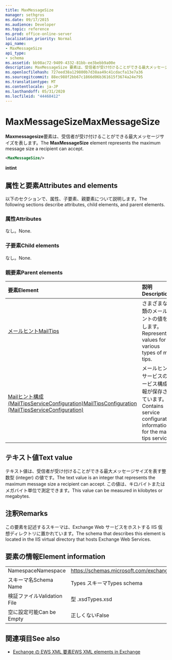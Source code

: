 ```yaml
---
title: MaxMessageSize
manager: sethgros
ms.date: 09/17/2015
ms.audience: Developer
ms.topic: reference
ms.prod: office-online-server
localization_priority: Normal
api_name:
- MaxMessageSize
api_type:
- schema
ms.assetid: bb98ac72-9409-4332-81bb-ee3bebb9a00e
description: MaxMessageSize 要素は、受信者が受け付けることができる最大メッセージサイズを表します。
ms.openlocfilehash: 727eed38a129800b7d38aa49c41cdacfa13e7a36
ms.sourcegitcommit: 88ec988f2bb67c1866d06b361615f3674a24e795
ms.translationtype: MT
ms.contentlocale: ja-JP
ms.lasthandoff: 05/31/2020
ms.locfileid: "44468412"
---
```

# <a name="maxmessagesize"></a><span data-ttu-id="12b30-103">MaxMessageSize</span><span class="sxs-lookup"><span data-stu-id="12b30-103">MaxMessageSize</span></span>

<span data-ttu-id="12b30-104">**Maxmessagesize**要素は、受信者が受け付けることができる最大メッセージサイズを表します。</span><span class="sxs-lookup"><span data-stu-id="12b30-104">The **MaxMessageSize** element represents the maximum message size a recipient can accept.</span></span> 
  
```XML
<MaxMessageSize/>
```

 <span data-ttu-id="12b30-105">**int**</span><span class="sxs-lookup"><span data-stu-id="12b30-105">**int**</span></span>
## <a name="attributes-and-elements"></a><span data-ttu-id="12b30-106">属性と要素</span><span class="sxs-lookup"><span data-stu-id="12b30-106">Attributes and elements</span></span>

<span data-ttu-id="12b30-107">以下のセクションで、属性、子要素、親要素について説明します。</span><span class="sxs-lookup"><span data-stu-id="12b30-107">The following sections describe attributes, child elements, and parent elements.</span></span>
  
### <a name="attributes"></a><span data-ttu-id="12b30-108">属性</span><span class="sxs-lookup"><span data-stu-id="12b30-108">Attributes</span></span>

<span data-ttu-id="12b30-109">なし。</span><span class="sxs-lookup"><span data-stu-id="12b30-109">None.</span></span>
  
### <a name="child-elements"></a><span data-ttu-id="12b30-110">子要素</span><span class="sxs-lookup"><span data-stu-id="12b30-110">Child elements</span></span>

<span data-ttu-id="12b30-111">なし。</span><span class="sxs-lookup"><span data-stu-id="12b30-111">None.</span></span>
  
### <a name="parent-elements"></a><span data-ttu-id="12b30-112">親要素</span><span class="sxs-lookup"><span data-stu-id="12b30-112">Parent elements</span></span>

|<span data-ttu-id="12b30-113">**要素**</span><span class="sxs-lookup"><span data-stu-id="12b30-113">**Element**</span></span>|<span data-ttu-id="12b30-114">**説明**</span><span class="sxs-lookup"><span data-stu-id="12b30-114">**Description**</span></span>|
|:-----|:-----|
|[<span data-ttu-id="12b30-115">メールヒント</span><span class="sxs-lookup"><span data-stu-id="12b30-115">MailTips</span></span>](mailtips.md) <br/> |<span data-ttu-id="12b30-116">さまざまな種類のメールヒントの値を表します。</span><span class="sxs-lookup"><span data-stu-id="12b30-116">Represents values for various types of mail tips.</span></span>  <br/> |
|[<span data-ttu-id="12b30-117">Mailヒント構成 (MailTipsServiceConfiguration)</span><span class="sxs-lookup"><span data-stu-id="12b30-117">MailTipsConfiguration (MailTipsServiceConfiguration)</span></span>](mailtipsconfiguration-mailtipsserviceconfiguration.md) <br/> |<span data-ttu-id="12b30-118">メールヒントサービスのサービス構成情報が保存されています。</span><span class="sxs-lookup"><span data-stu-id="12b30-118">Contains service configuration information for the mail tips service.</span></span>  <br/> |
   
## <a name="text-value"></a><span data-ttu-id="12b30-119">テキスト値</span><span class="sxs-lookup"><span data-stu-id="12b30-119">Text value</span></span>

<span data-ttu-id="12b30-120">テキスト値は、受信者が受け付けることができる最大メッセージサイズを表す整数型 (integer) の値です。</span><span class="sxs-lookup"><span data-stu-id="12b30-120">The text value is an integer that represents the maximum message size a recipient can accept.</span></span> <span data-ttu-id="12b30-121">この値は、キロバイトまたはメガバイト単位で測定できます。</span><span class="sxs-lookup"><span data-stu-id="12b30-121">This value can be measured in kilobytes or megabytes.</span></span>
  
## <a name="remarks"></a><span data-ttu-id="12b30-122">注釈</span><span class="sxs-lookup"><span data-stu-id="12b30-122">Remarks</span></span>

<span data-ttu-id="12b30-123">この要素を記述するスキーマは、Exchange Web サービスをホストする IIS 仮想ディレクトリに置かれています。</span><span class="sxs-lookup"><span data-stu-id="12b30-123">The schema that describes this element is located in the IIS virtual directory that hosts Exchange Web Services.</span></span>
  
## <a name="element-information"></a><span data-ttu-id="12b30-124">要素の情報</span><span class="sxs-lookup"><span data-stu-id="12b30-124">Element information</span></span>

|||
|:-----|:-----|
|<span data-ttu-id="12b30-125">Namespace</span><span class="sxs-lookup"><span data-stu-id="12b30-125">Namespace</span></span>  <br/> |https://schemas.microsoft.com/exchange/services/2006/types  <br/> |
|<span data-ttu-id="12b30-126">スキーマ名</span><span class="sxs-lookup"><span data-stu-id="12b30-126">Schema Name</span></span>  <br/> |<span data-ttu-id="12b30-127">Types スキーマ</span><span class="sxs-lookup"><span data-stu-id="12b30-127">Types schema</span></span>  <br/> |
|<span data-ttu-id="12b30-128">検証ファイル</span><span class="sxs-lookup"><span data-stu-id="12b30-128">Validation File</span></span>  <br/> |<span data-ttu-id="12b30-129">型 .xsd</span><span class="sxs-lookup"><span data-stu-id="12b30-129">Types.xsd</span></span>  <br/> |
|<span data-ttu-id="12b30-130">空に設定可能</span><span class="sxs-lookup"><span data-stu-id="12b30-130">Can be Empty</span></span>  <br/> |<span data-ttu-id="12b30-131">正しくない</span><span class="sxs-lookup"><span data-stu-id="12b30-131">False</span></span>  <br/> |
   
## <a name="see-also"></a><span data-ttu-id="12b30-132">関連項目</span><span class="sxs-lookup"><span data-stu-id="12b30-132">See also</span></span>



- [<span data-ttu-id="12b30-133">Exchange の EWS XML 要素</span><span class="sxs-lookup"><span data-stu-id="12b30-133">EWS XML elements in Exchange</span></span>](ews-xml-elements-in-exchange.md)

